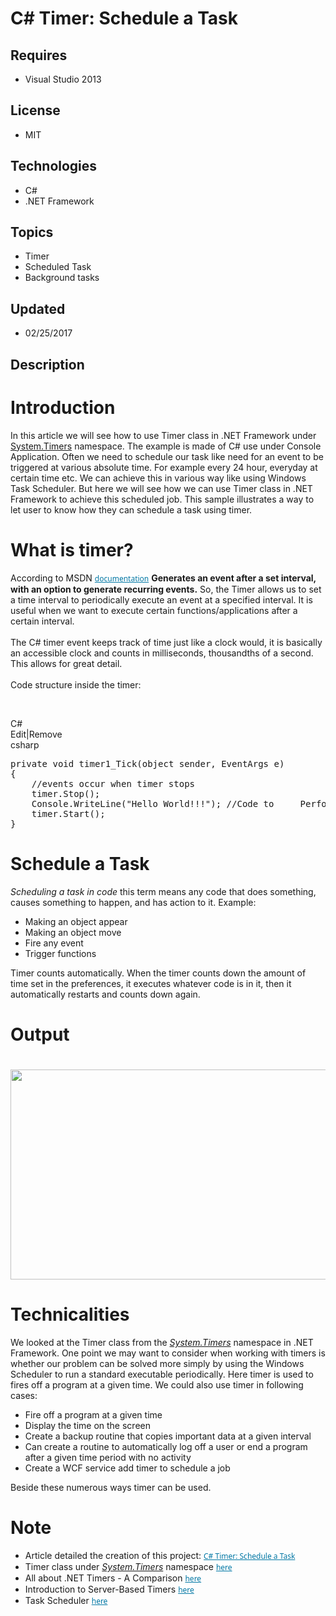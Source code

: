 # C# Timer: Schedule a Task
## Requires
- Visual Studio 2013
## License
- MIT
## Technologies
- C#
- .NET Framework
## Topics
- Timer
- Scheduled Task
- Background tasks
## Updated
- 02/25/2017
## Description

<h1>Introduction</h1>
<p>In this article we will see how to use Timer class in .NET Framework under <a class="libraryLink" href="https://msdn.microsoft.com/en-US/library/System.Timers.aspx" target="_blank" title="Auto generated link to System.Timers">System.Timers</a> namespace. The example is made of C# use under Console Application. Often we need to schedule our task like need for an event to be triggered at various absolute time.
 For example every 24 hour, everyday at certain time etc. We can achieve this in various way like using Windows Task Scheduler. But here we will see how we can use Timer class in .NET Framework to achieve this scheduled job. This sample illustrates a way to
 let user to know how they can schedule a task using timer.</p>
<h1>What is timer?</h1>
<p>According to MSDN <a href="https://msdn.microsoft.com/en-us/library/system.timers.timer(v=vs.110).aspx" target="_blank" style="margin:0px; padding:0px; outline:0px; border:currentcolor; color:#0076a3; line-height:16.12px; font-family:'Segoe UI','Lucida Grande',Verdana,Arial,Helvetica,sans-serif; font-size:12px; list-style-type:none; background-color:#ffffff">
documentation</a> <strong>Generates an event after a set interval, with an option to generate recurring events.</strong> So, the Timer allows us to set a time interval to periodically execute an event at a specified interval. It is useful when we want to execute
 certain functions/applications after a certain interval. <br>
<br>
The C# timer event keeps track of time just like a clock would, it is basically an accessible clock and counts in milliseconds, thousandths of a second. This allows for great detail.
<br>
<br>
Code structure inside the timer:</p>
<p>&nbsp;</p>
<div class="scriptcode">
<div class="pluginEditHolder" pluginCommand="mceScriptCode">
<div class="title"><span>C#</span></div>
<div class="pluginLinkHolder"><span class="pluginEditHolderLink">Edit</span>|<span class="pluginRemoveHolderLink">Remove</span></div>
<span class="hidden">csharp</span>

<div class="preview">
<pre class="csharp"><span class="cs__keyword">private</span>&nbsp;<span class="cs__keyword">void</span>&nbsp;timer1_Tick(<span class="cs__keyword">object</span>&nbsp;sender,&nbsp;EventArgs&nbsp;e)&nbsp;
{&nbsp;
&nbsp;&nbsp;&nbsp;&nbsp;<span class="cs__com">//events&nbsp;occur&nbsp;when&nbsp;timer&nbsp;stops</span>&nbsp;
&nbsp;&nbsp;&nbsp;&nbsp;timer.Stop();&nbsp;
&nbsp;&nbsp;&nbsp;&nbsp;Console.WriteLine(<span class="cs__string">&quot;Hello&nbsp;World!!!&quot;</span>);&nbsp;<span class="cs__com">//Code&nbsp;to&nbsp;&nbsp;&nbsp;&nbsp;&nbsp;Perform&nbsp;Task&nbsp;goes&nbsp;in&nbsp;between&nbsp;here</span>&nbsp;
&nbsp;&nbsp;&nbsp;&nbsp;timer.Start();&nbsp;
}&nbsp;
</pre>
</div>
</div>
</div>
<h1>Schedule a Task</h1>
<p><em>Scheduling a task in code</em> this term means any code that does something, causes something to happen, and has action to it. Example:</p>
<ul>
<li>Making an object appear </li><li>Making an object move </li><li>Fire any event </li><li>Trigger functions </li></ul>
<p>Timer counts automatically. When the timer counts down the amount of time set in the preferences, it executes whatever code is in it, then it automatically restarts and counts down again.</p>
<h1><span>Output</span></h1>
<h1><img id="170318" src="https://i1.code.msdn.s-msft.com/c-timer-schedule-a-task-93ebcf45/image/file/170318/1/output_scheduletimer.png" alt="" width="672" height="336"></h1>
<h1>Technicalities</h1>
<p>We looked at the Timer class from the <em><a class="libraryLink" href="https://msdn.microsoft.com/en-US/library/System.Timers.aspx" target="_blank" title="Auto generated link to System.Timers">System.Timers</a></em> namespace in .NET Framework. One point we may want to consider when working with timers is whether our problem can be solved more simply by using the Windows Scheduler to run a standard executable
 periodically. Here timer is used to fires off a program at a given time. We could also use timer in following cases:</p>
<ul>
<li>Fire off a program at a given time </li><li>Display the time on the screen </li><li>Create a backup routine that copies important data at a given interval </li><li>Can create a routine to automatically log off a user or end a program after a given time period with no activity
</li><li>Create a WCF service add timer to schedule a job </li></ul>
<p>Beside these numerous ways timer can be used.</p>
<h1>Note</h1>
<ul>
<li>Article detailed the creation of this project: <a href="https://social.technet.microsoft.com/wiki/contents/articles/37252.c-timer-schedule-a-task.aspx" target="_blank" style="margin:0px; padding:0px; outline:0px; border:currentcolor; color:#0076a3; line-height:16.12px; font-family:'Segoe UI','Lucida Grande',Verdana,Arial,Helvetica,sans-serif; font-size:12px; list-style-type:none; background-color:#ffffff">
C# Timer: Schedule a Task </a></li><li>Timer class under <em><a class="libraryLink" href="https://msdn.microsoft.com/en-US/library/System.Timers.aspx" target="_blank" title="Auto generated link to System.Timers">System.Timers</a></em> namespace <a href="https://msdn.microsoft.com/en-us/library/system.timers.timer(v=vs.110).aspx" target="_blank" style="margin:0px; padding:0px; outline:0px; border:currentcolor; color:#0076a3; line-height:16.12px; font-family:'Segoe UI','Lucida Grande',Verdana,Arial,Helvetica,sans-serif; font-size:12px; list-style-type:none; background-color:#ffffff">
here</a> </li><li>All about .NET Timers - A Comparison <a href="https://www.codeproject.com/Articles/167365/All-about-NET-Timers-A-Comparison" target="_blank" style="margin:0px; padding:0px; outline:0px; border:currentcolor; color:#0076a3; line-height:16.12px; font-family:'Segoe UI','Lucida Grande',Verdana,Arial,Helvetica,sans-serif; font-size:12px; list-style-type:none; background-color:#ffffff">
here</a> </li><li>Introduction to Server-Based Timers <a href="https://msdn.microsoft.com/en-us/library/tb9yt5e6(v=vs.110).aspx" target="_blank" style="margin:0px; padding:0px; outline:0px; border:currentcolor; color:#0076a3; line-height:16.12px; font-family:'Segoe UI','Lucida Grande',Verdana,Arial,Helvetica,sans-serif; font-size:12px; list-style-type:none; background-color:#ffffff">
here</a> </li><li>Task Scheduler <a href="https://msdn.microsoft.com/en-us/library/windows/desktop/aa383614(v=vs.85).aspx" target="_blank" style="margin:0px; padding:0px; outline:0px; border:currentcolor; color:#0076a3; line-height:16.12px; font-family:'Segoe UI','Lucida Grande',Verdana,Arial,Helvetica,sans-serif; font-size:12px; list-style-type:none; background-color:#ffffff">
here</a> </li></ul>
